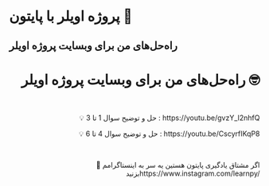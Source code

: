 # پروژه اویلر با پایتون 🧠
## راه‌حل‌های من برای وبسایت پروژه اویلر

<h1 align="right">راه‌حل‌های من برای وبسایت پروژه اویلر 🤓</h1>
<br>
<p align="right">
    💡 حل و توضیح سوال 1 تا 3 : https://youtu.be/gvzY_I2nhfQ
</p>
<p align="right">
    💡 حل و توضیح سوال 4 تا 6 : https://youtu.be/CscyrfIKqP8
</p>
<br>
<p align="right">
    💭 اگر مشتاق یادگیری پایتون هستین یه سر به اینستاگرامم بزنیدhttps://www.instagram.com/learnpy/
</p>
